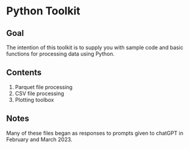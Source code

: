 # Python Toolkit

## Goal
The intention of this toolkit is to supply you with sample code and basic functions for processing data using Python.

## Contents
1. Parquet file processing
2. CSV file processing
3. Plotting toolbox

## Notes
Many of these files began as responses to prompts given to chatGPT in February and March 2023.
